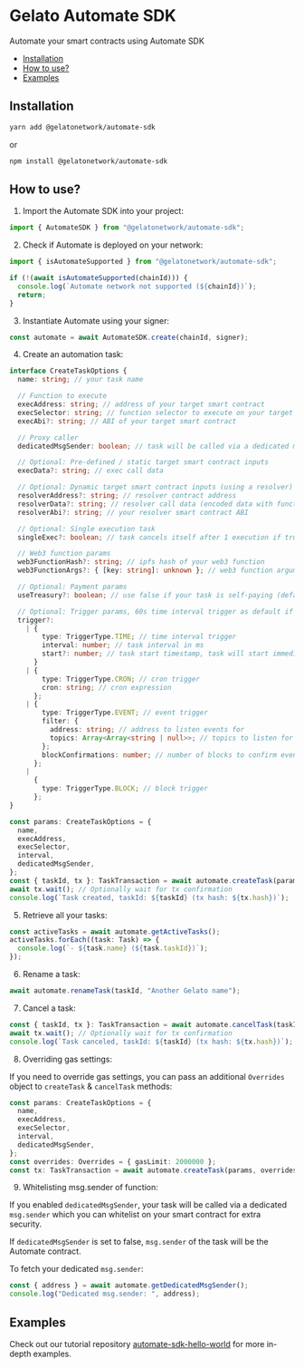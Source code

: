 # Gelato Automate SDK <!-- omit in toc -->

Automate your smart contracts using Automate SDK

- [Installation](#installation)
- [How to use?](#how-to-use)
- [Examples](#examples)

## Installation

```bash
yarn add @gelatonetwork/automate-sdk
```

or

```bash
npm install @gelatonetwork/automate-sdk
```

## How to use?

1. Import the Automate SDK into your project:

```typescript
import { AutomateSDK } from "@gelatonetwork/automate-sdk";
```

2. Check if Automate is deployed on your network:

```typescript
import { isAutomateSupported } from "@gelatonetwork/automate-sdk";

if (!(await isAutomateSupported(chainId))) {
  console.log(`Automate network not supported (${chainId})`);
  return;
}
```

3. Instantiate Automate using your signer:

```typescript
const automate = await AutomateSDK.create(chainId, signer);
```

4. Create an automation task:

```typescript
interface CreateTaskOptions {
  name: string; // your task name

  // Function to execute
  execAddress: string; // address of your target smart contract
  execSelector: string; // function selector to execute on your target smart contract
  execAbi?: string; // ABI of your target smart contract

  // Proxy caller
  dedicatedMsgSender: boolean; // task will be called via a dedicated msg.sender which you can whitelist (recommended: true)

  // Optional: Pre-defined / static target smart contract inputs
  execData?: string; // exec call data

  // Optional: Dynamic target smart contract inputs (using a resolver)
  resolverAddress?: string; // resolver contract address
  resolverData?: string; // resolver call data (encoded data with function selector)
  resolverAbi?: string; // your resolver smart contract ABI

  // Optional: Single execution task
  singleExec?: boolean; // task cancels itself after 1 execution if true.

  // Web3 function params
  web3FunctionHash?: string; // ipfs hash of your web3 function
  web3FunctionArgs?: { [key: string]: unknown }; // web3 function arguments object

  // Optional: Payment params
  useTreasury?: boolean; // use false if your task is self-paying (default: true)

  // Optional: Trigger params, 60s time interval trigger as default if undefined
  trigger?:
    | {
        type: TriggerType.TIME; // time interval trigger
        interval: number; // task interval in ms
        start?: number; // task start timestamp, task will start immediately if undefined or 0
      }
    | {
        type: TriggerType.CRON; // cron trigger
        cron: string; // cron expression
      };
    | {
        type: TriggerType.EVENT; // event trigger
        filter: {
          address: string; // address to listen events for
          topics: Array<Array<string | null>>; // topics to listen for check Ethers.js doc (https://docs.ethers.org/v5/concepts/events/#events--filters)
        };
        blockConfirmations: number; // number of blocks to confirm event before triggering
      };
    |
      {
        type: TriggerType.BLOCK; // block trigger
      };
}

const params: CreateTaskOptions = {
  name,
  execAddress,
  execSelector,
  interval,
  dedicatedMsgSender,
};
const { taskId, tx }: TaskTransaction = await automate.createTask(params);
await tx.wait(); // Optionally wait for tx confirmation
console.log(`Task created, taskId: ${taskId} (tx hash: ${tx.hash})`);
```

5. Retrieve all your tasks:

```typescript
const activeTasks = await automate.getActiveTasks();
activeTasks.forEach((task: Task) => {
  console.log(`- ${task.name} (${task.taskId})`);
});
```

6. Rename a task:

```typescript
await automate.renameTask(taskId, "Another Gelato name");
```

7. Cancel a task:

```typescript
const { taskId, tx }: TaskTransaction = await automate.cancelTask(taskId);
await tx.wait(); // Optionally wait for tx confirmation
console.log(`Task canceled, taskId: ${taskId} (tx hash: ${tx.hash})`);
```

8. Overriding gas settings:

If you need to override gas settings, you can pass an additional `Overrides` object to `createTask` & `cancelTask` methods:

```typescript
const params: CreateTaskOptions = {
  name,
  execAddress,
  execSelector,
  interval,
  dedicatedMsgSender,
};
const overrides: Overrides = { gasLimit: 2000000 };
const tx: TaskTransaction = await automate.createTask(params, overrides);
```

9. Whitelisting msg.sender of function:

If you enabled `dedicatedMsgSender`, your task will be called via a dedicated `msg.sender` which you can whitelist on your smart contract for extra security.

If `dedicatedMsgSender` is set to false, `msg.sender` of the task will be the Automate contract.

To fetch your dedicated `msg.sender`:

```typescript
const { address } = await automate.getDedicatedMsgSender();
console.log("Dedicated msg.sender: ", address);
```

## Examples

Check out our tutorial repository [automate-sdk-hello-world](https://github.com/gelatodigital/automate-sdk-hello-world) for more in-depth examples.
